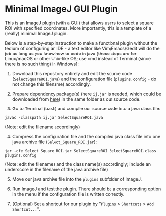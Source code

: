 # Minimal ImageJ GUI Plugin
This is an ImageJ plugin (with a GUI) that allows users to select a square ROI with specified coordinates. More importantly, this is a template of a (really) minimal ImageJ plugin.

Below is a step-by-step instruction to make a functional plugin without the tedium of configuring an IDE - a text editor like Vim/Emacs/Gedit will do the job as long as you know how to code in java [these steps are for Linux/macOS or other Unix-like OS; use cmd instead of Terminal (since there is no such thing) in Windows]:

1. Download this repository entirely and edit the source code (`SelectSquareROI.java`) and the configuration file (`plugins.config` - do not change this filename) accordingly.

2. Prepare dependency package(s) (here `ij.jar` is needed, which could be downloaded from [here](https://wsr.imagej.net/jars)) in the same folder as our source code.

3. Go to Terminal (bash) and compile our source code into a java class file:
```
javac -classpath ij.jar SelectSquareROI.java
```
(Note: edit the filename accordingly)

4. Compress the configuration file and the compiled java class file into one java archive file (`Select_Square_ROI.jar`):
```
jar -cfe Select_Square_ROI.jar SelectSquareROI SelectSquareROI.class plugins.config
```
(Note: edit the filenames and the class name(s) accordingly; include an underscore in the filename of the java archive file)

5. Move our java archive file into the `plugins` subfolder of ImageJ.

6. Run ImageJ and test the plugin. There should be a corresponding option in the menu if the configuration file is written correctly.

7. (Optional) Set a shortcut for our plugin by "`Plugins` > `Shortcuts` > `Add Shortcut...`".
